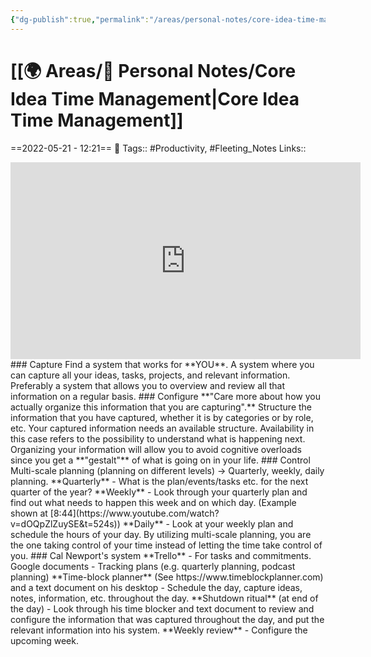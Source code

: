 ```yaml
---
{"dg-publish":true,"permalink":"/areas/personal-notes/core-idea-time-management/","dgPassFrontmatter":true,"noteIcon":"1","created":"2023-11-14T21:08:40.158+05:30","updated":"2023-12-16T03:58:20.670+05:30"}
---
```


# [[🌍 Areas/📧 Personal Notes/Core Idea Time Management\|Core Idea Time Management]]
==2022-05-21 - 12:21==
🧶 Tags:: #Productivity, #Fleeting_Notes 
Links::
<center><iframe width="560" height="315" src="https://www.youtube.com/embed/dOQpZlZuySE" title="YouTube video player" frameborder="0" allow="accelerometer; autoplay; clipboard-write; encrypted-media; gyroscope; picture-in-picture" allowfullscreen></iframe></center>
### Capture
Find a system that works for **YOU**. A system where you can capture all your ideas, tasks, projects, and relevant information. Preferably a system that allows you to overview and review all that information on a regular basis.
### Configure
**"Care more about how you actually organize this information that you are capturing".**
Structure the information that you have captured, whether it is by categories or by role, etc. Your captured information needs an available structure.
Availability in this case refers to the possibility to understand what is happening next.
Organizing your information will allow you to avoid cognitive overloads since you get a **"gestalt"** of what is going on in your life.
### Control
Multi-scale planning (planning on different levels) → Quarterly, weekly, daily planning.
**Quarterly** - What is the plan/events/tasks etc. for the next quarter of the year?
**Weekly** - Look through your quarterly plan and find out what needs to happen this week and on which day. (Example shown at [8:44](https://www.youtube.com/watch?v=dOQpZlZuySE&t=524s))
**Daily** - Look at your weekly plan and schedule the hours of your day.
By utilizing multi-scale planning, you are the one taking control of your time instead of letting the time take control of you.
### Cal Newport's system
**Trello** - For tasks and commitments. Google documents - Tracking plans (e.g. quarterly planning, podcast planning)
**Time-block planner** (See https://www.timeblockplanner.com) and a text document on his desktop - Schedule the day, capture ideas, notes, information, etc. throughout the day.
**Shutdown ritual** (at end of the day) - Look through his time blocker and text document to review and configure the information that was captured throughout the day, and put the relevant information into his system.
**Weekly review** - Configure the upcoming week.